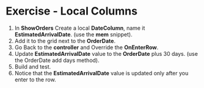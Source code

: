 ﻿# Exercise - Local Columns



1.	In **ShowOrders** Create a local **DateColumn**, name it **EstimatedArrivalDate**. (use the **mem** snippet).
2.  Add it to the grid next to the **OrderDate**.  
3.  Go Back to the **controller** and Override the **OnEnterRow**.  
4.  Update **EstimatedArrivalDate** value to the **OrderDate** plus 30 days. (use the OrderDate add days method).
5.  Build and test.
6.  Notice that the **EstimatedArrivalDate** value is updated only after you enter to the row.
     